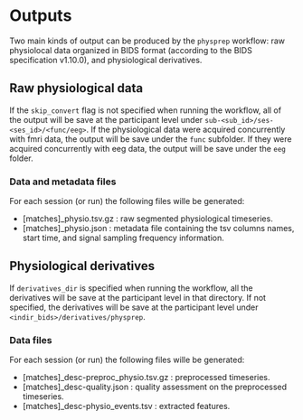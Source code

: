 # Outputs

Two main kinds of output can be produced by the `physprep` workflow: raw physiolocal data
organized in BIDS format (according to the BIDS specification v1.10.0), and physiological 
derivatives.

## Raw physiological data 

If the `skip_convert` flag is not specified when running the workflow, all of the output 
will be save at the participant level under `sub-<sub_id>/ses-<ses_id>/<func/eeg>`. If the 
physiological data were acquired concurrently with fmri data, the output will be save 
under the `func` subfolder. If they were acquired concurrently with eeg data, the output 
will be save under the `eeg` folder.

### Data and metadata files

For each session (or run) the following files wille be generated:

- [matches]_physio.tsv.gz : raw segmented physiological timeseries.
- [matches]_physio.json : metadata file containing the tsv columns names, start time, and 
signal sampling frequency information.

## Physiological derivatives

If `derivatives_dir` is specified when running the workflow, all the derivatives will be
save at the participant level in that directory. If not specified, the derivatives will
be save at the participant level under `<indir_bids>/derivatives/physprep`.

### Data files

For each session (or run) the following files wille be generated:

- [matches]_desc-preproc_physio.tsv.gz : preprocessed timeseries.
- [matches]_desc-quality.json : quality assessment on the preprocessed timeseries.
- [matches]_desc-physio_events.tsv : extracted features.